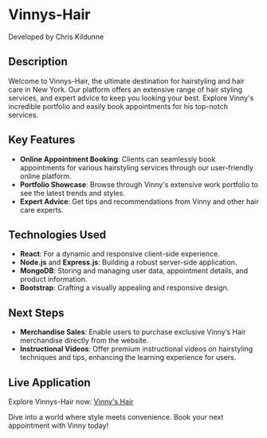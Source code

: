 # Vinnys-Hair

Developed by Chris Kildunne

## Description

Welcome to Vinnys-Hair, the ultimate destination for hairstyling and hair care in New York. Our platform offers an extensive range of hair styling services,  and expert advice to keep you looking your best. Explore Vinny's incredible portfolio and easily book appointments for his top-notch services.

## Key Features

- **Online Appointment Booking**: Clients can seamlessly book appointments for various hairstyling services through our user-friendly online platform.
- **Portfolio Showcase**: Browse through Vinny's extensive work portfolio to see the latest trends and styles.
- **Expert Advice**: Get tips and recommendations from Vinny and other hair care experts.

## Technologies Used

- **React**: For a dynamic and responsive client-side experience.
- **Node.js** and **Express.js**: Building a robust server-side application.
- **MongoDB**: Storing and managing user data, appointment details, and product information.
- **Bootstrap**: Crafting a visually appealing and responsive design.


## Next Steps

- **Merchandise Sales**: Enable users to purchase exclusive Vinny’s Hair merchandise directly from the website.
- **Instructional Videos**: Offer premium instructional videos on hairstyling techniques and tips, enhancing the learning experience for users.
  
## Live Application

Explore Vinnys-Hair now: [Vinny's Hair](https://your-hair-suks-50fdd50ef999.herokuapp.com/)

Dive into a world where style meets convenience. Book your next appointment with Vinny today!


